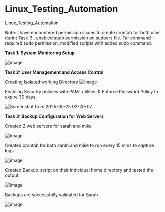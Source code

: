 # Linux_Testing_Automation
  Linux_Testing_Automation

Note: I have encountered permission issues to create crontab for both user durint Task-3 , enabled sudo permission on sudoers file.
Tar command required sudo permission, modified scripts with added sudo command.

**Task 1: System Monitoring Setup**

 ![image](https://github.com/user-attachments/assets/e84c6868-17fd-4547-a9e4-37824c8acdc3)


**Task 2: User Management and Access Control**
 
 Creating Isolated working Directory 
  ![image](https://github.com/user-attachments/assets/2b3d4ce0-d5cb-4225-a687-c8fc2fc85f90)
 
 Enabling Security policies with PAM- utilities &  Enforce Password Policy to expire 30 days
 
  ![Screenshot from 2025-05-25 03-20-07](https://github.com/user-attachments/assets/77ed715f-d364-4db2-b12b-7dcd097a02f5)
 


**Task 3: Backup Configuration for Web Servers**


Created 2 web servers for sarah and mike

![image](https://github.com/user-attachments/assets/5b6f3cba-46e5-434f-89d7-9733f4590bfb)

Created crontab for both sarah and mike to run ecery 15 mins to capture logs

![image](https://github.com/user-attachments/assets/3a27f176-7778-4f97-9f42-46fe513ed853)

Created Backup_script on their individual home directory and tested the output.

![image](https://github.com/user-attachments/assets/300a3695-4f80-451e-a310-30578fc7b48b)

Backups are successfully validated for Sarah 

![image](https://github.com/user-attachments/assets/301ba438-fecf-4967-9111-4105951d091a)

